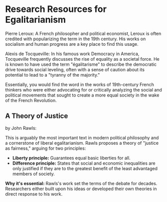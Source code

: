 # Research Resources for Egalitarianism

Pierre Leroux: A French philosopher and political economist, Leroux is often credited with popularizing the term in the 19th century. His works on socialism and human progress are a key place to find this usage.

​Alexis de Tocqueville: In his famous work Democracy in America, Tocqueville frequently discusses the rise of equality as a societal force. He is known to have used the term "égalitarisme" to describe the democratic drive towards social leveling, often with a sense of caution about its potential to lead to a "tyranny of the majority."

​Essentially, you would find the word in the works of 19th-century French thinkers who were either advocating for or critically analyzing the social and political movements that sought to create a more equal society in the wake of the French Revolution.

## A Theory of Justice 
by John Rawls: 

This is arguably the most important text in modern political philosophy and a cornerstone of liberal egalitarianism. Rawls proposes a theory of "justice as fairness," arguing for two principles:

- **Liberty principle:** Guarantees equal basic liberties for all.
- **Difference principle:** States that social and economic inequalities are only justified if they are to the greatest benefit of the least advantaged members of society.  

**Why it's essential:** Rawls's work set the terms of the debate for decades. Researchers either built upon his ideas or developed their own theories in direct response to his work.
